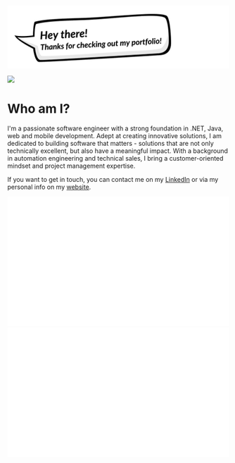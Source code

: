 ![Hey there! Thanks for checking out my portfolio](greeting.png)

![](https://www.canva.com/design/DAGEpo6snp0/inP3iR3K9Vff9649lXumqg/watch)

# Who am I?
I'm a passionate software engineer with a strong foundation in .NET, Java, web and mobile development. Adept at creating innovative solutions, I am dedicated to building software that matters - solutions that are not only technically excellent, but also have a meaningful impact. With a background in automation engineering and technical sales, I bring a customer-oriented mindset and project management expertise.

If you want to get in touch, you can contact me on my [LinkedIn](https://www.linkedin.com/in/lukas-allmer/) or via my personal info on my [website](https://lukas.allmer.org).

<a href="https://lukas.allmer.org">
  <picture>
    <source media="(prefers-color-scheme: dark)" srcset="https://raw.githubusercontent.com/LukasAllmer/github-stats/master/generated/overview.svg?token=GHSAT0AAAAAACRDXFDD5ICQ3D36J7FXDXM6ZR3SXYQ#gh-dark-mode-only">
    <source media="(prefers-color-scheme: light)" srcset="https://raw.githubusercontent.com/LukasAllmer/github-stats/master/generated/overview.svg?token=GHSAT0AAAAAACRDXFDD5ICQ3D36J7FXDXM6ZR3SXYQ#gh-light-mode-only">
    <img alt="Overview of LukasAllmer. Dynamically compiled statistics." src="https://raw.githubusercontent.com/LukasAllmer/github-stats/master/generated/overview.svg?token=GHSAT0AAAAAACRDXFDD5ICQ3D36J7FXDXM6ZR3SXYQ#gh-light-mode-only">
  </picture>
  <picture>
    <source media="(prefers-color-scheme: dark)" srcset="https://raw.githubusercontent.com/LukasAllmer/github-stats/master/generated/languages.svg?token=GHSAT0AAAAAACRDXFDDT2THE4M2LNVTXTUCZR3SXFQ#gh-dark-mode-only">
    <source media="(prefers-color-scheme: light)" srcset="https://raw.githubusercontent.com/LukasAllmer/github-stats/master/generated/languages.svg?token=GHSAT0AAAAAACRDXFDDT2THE4M2LNVTXTUCZR3SXFQ#gh-light-mode-only">
    <img alt="Overview of LukasAllmer. Dynamically compiled statistics." src="https://raw.githubusercontent.com/LukasAllmer/github-stats/master/generated/languages.svg?token=GHSAT0AAAAAACRDXFDDT2THE4M2LNVTXTUCZR3SXFQ#gh-light-mode-only">
  </picture>
</a>
